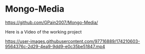 # Mongo-Media
https://github.com/GPain2007/Mongo-Media/

Here is a Video of the working project

https://user-images.githubusercontent.com/97716889/174210603-9564376c-2d29-4ea9-9dd9-e0c35be51847.mp4

